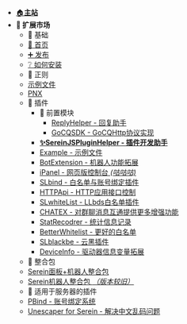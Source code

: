 - [🏠**主站**](../ ':ignore')
- **🌌 扩展市场**
  - 🧱 基础
   - [🚩 首页](/)
   - [➕ 发布](Publish.md)
   - [❔ 如何安装](HowToInstall.md)
  - 📜 正则
   - [示例文件](JSON/Demo.json.md)
   - [PNX](JSON/PNX.json.md)
  - 🧩 插件
    - 🎲 前置模块
       - [ReplyHelper - 回复助手](JS/Modules/ReplyHelper.md)  
       - [GoCQSDK - GoCQHttp协议实现](JS/Modules/GoCQSDK.md)
    - [**✨SereinJSPluginHelper - 插件开发助手**](JS/SereinJSPluginHelper.md)
    - [Example - 示例文件](JS/Example.md)
    - [BotExtension - 机器人功能拓展](JS/BotExtension.md)
    - [iPanel - 网页版控制台 *(咕咕咕)*](https://ipanel.serein.cc)
    - [SLbind - 白名单与账号绑定插件](JS/SLbind.md)
    - [HTTPApi - HTTP应用接口控制](JS/HTTPApi.md)
    - [SLwhiteList - LLbds白名单插件](https://www.minebbs.com/resources/serein-llbds-slwhitelist-llbds-js.5216/)
    - [CHATEX - 对群聊消息互通提供更多增强功能](JS/CHATEX.md)
    - [StatRecodrer - 统计信息记录](JS/StatRecodrer.md)
    - [BetterWhitelist - 更好的白名单](JS/BetterWhitelist.md)
    - [SLblackbe - 云黑插件](https://www.minebbs.com/resources/slblackbe-serein.5646/)
    - [DeviceInfo - 驱动器信息变量拓展](JS/DeviceInfo.md)
   - 💼 整合包
    - [Serein面板+机器人整合包](https://www.minebbs.com/resources/serein.4390/)
    - [Serein机器人整合包 *（版本较旧）*](https://www.minebbs.com/resources/serein.4201/)
   - 🧀 适用于服务器的插件
    - [PBind - 账号绑定系统](https://www.minebbs.com/resources/pbind.4211/)
    - [Unescaper for Serein - 解决中文乱码问题](https://www.minebbs.com/resources/unescaper-for-serein.5441/)
